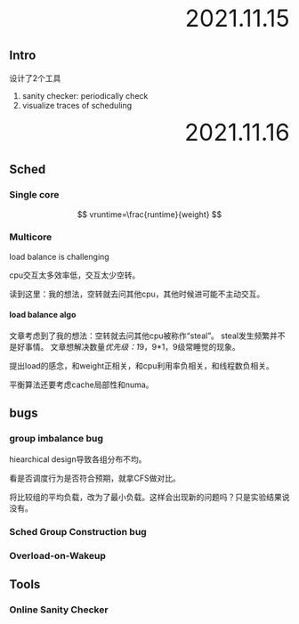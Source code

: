 <div style="text-align:right; font-size:3em;">2021.11.15</div>

## Intro

设计了2个工具

1. sanity checker: periodically check
2. visualize traces of scheduling

<div style="text-align:right; font-size:3em;">2021.11.16</div>

## Sched

### Single core

$$
vruntime=\frac{runtime}{weight}
$$

### Multicore

load balance is challenging

cpu交互太多效率低，交互太少空转。

读到这里：我的想法，空转就去问其他cpu，其他时候进可能不主动交互。

#### load balance algo

文章考虑到了我的想法：空转就去问其他cpu被称作“steal”。
steal发生频繁并不是好事情。
文章想解决数量*优先级：1*9，9*1，9级常睡觉的现象。

提出load的感念，和weight正相关，和cpu利用率负相关，和线程数负相关。

平衡算法还要考虑cache局部性和numa。

## bugs

### group imbalance bug

hiearchical design导致各组分布不均。

看是否调度行为是否符合预期，就拿CFS做对比。

将比较组的平均负载，改为了最小负载。这样会出现新的问题吗？只是实验结果说没有。

### Sched Group Construction bug

### Overload-on-Wakeup

## Tools

### Online Sanity Checker

